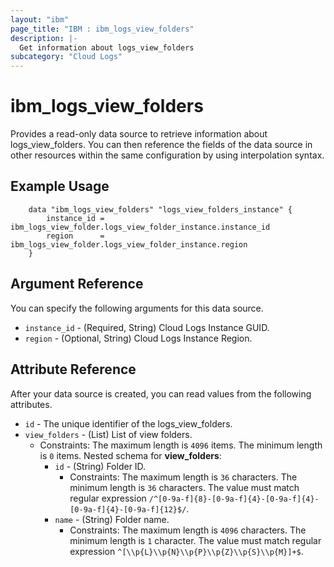 ```yaml
---
layout: "ibm"
page_title: "IBM : ibm_logs_view_folders"
description: |-
  Get information about logs_view_folders
subcategory: "Cloud Logs"
---
```



# ibm_logs_view_folders

Provides a read-only data source to retrieve information about logs_view_folders. You can then reference the fields of the data source in other resources within the same configuration by using interpolation syntax.

## Example Usage

```hcl
	data "ibm_logs_view_folders" "logs_view_folders_instance" {
		instance_id = ibm_logs_view_folder.logs_view_folder_instance.instance_id
		region      = ibm_logs_view_folder.logs_view_folder_instance.region
	}
```

## Argument Reference

You can specify the following arguments for this data source.

* `instance_id` - (Required, String)  Cloud Logs Instance GUID.
* `region` - (Optional, String) Cloud Logs Instance Region.

## Attribute Reference

After your data source is created, you can read values from the following attributes.

* `id` - The unique identifier of the logs_view_folders.
* `view_folders` - (List) List of view folders.
  * Constraints: The maximum length is `4096` items. The minimum length is `0` items.
Nested schema for **view_folders**:
	* `id` - (String) Folder ID.
	  * Constraints: The maximum length is `36` characters. The minimum length is `36` characters. The value must match regular expression `/^[0-9a-f]{8}-[0-9a-f]{4}-[0-9a-f]{4}-[0-9a-f]{4}-[0-9a-f]{12}$/`.
	* `name` - (String) Folder name.
	  * Constraints: The maximum length is `4096` characters. The minimum length is `1` character. The value must match regular expression `^[\\p{L}\\p{N}\\p{P}\\p{Z}\\p{S}\\p{M}]+$`.

